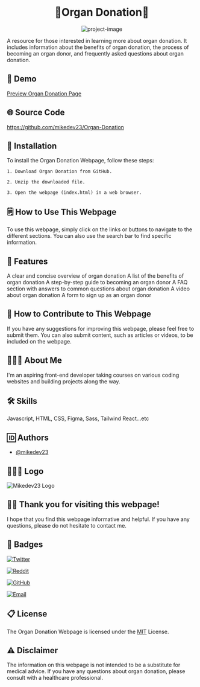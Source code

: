 <h1 align="center" id="title">🏥Organ Donation🏥</h1>

<p align="center"><img src="https://socialify.git.ci/mikedev23/Organ-Donation/image?font=Jost&amp;language=1&amp;name=1&amp;owner=1&amp;pattern=Solid&amp;stargazers=1&amp;theme=Auto" alt="project-image"></p>

<p id="description">A resource for those interested in learning more about organ donation. It includes information about the benefits of organ donation, the process of becoming an organ donor, and frequently asked questions about organ donation.</p>

<h2>🎦 Demo</h2>

[Preview Organ Donation Page](https://mikedev23.github.io/Organ-Donation/)

## 🌐 Source Code

https://github.com/mikedev23/Organ-Donation

## 🔌 Installation

To install the Organ Donation Webpage, follow these steps:

    1. Download Organ Donation from GitHub.

    2. Unzip the downloaded file.

    3. Open the webpage (index.html) in a web browser.

## 🗒️ How to Use This Webpage

To use this webpage, simply click on the links or buttons to navigate to the different sections. You can also use the search bar to find specific information.

## 📑 Features

A clear and concise overview of organ donation
A list of the benefits of organ donation
A step-by-step guide to becoming an organ donor
A FAQ section with answers to common questions about organ donation
A video about organ donation
A form to sign up as an organ donor

## 📝 How to Contribute to This Webpage

If you have any suggestions for improving this webpage, please feel free to submit them. You can also submit content, such as articles or videos, to be included on the webpage.

## 🙋🏾‍♂️ About Me

I'm an aspiring front-end developer taking courses on various coding websites and building projects along the way.

## 🛠️ Skills

Javascript, HTML, CSS, Figma, Sass, Tailwind React...etc

## 🆔 Authors

- [@mikedev23](https://github.com/mikedev23)

## 👨🏾‍💻 Logo

![Mikedev23 Logo](https://i.redd.it/cg8wj05fmzdb1.jpg)

## 👋🏾 Thank you for visiting this webpage!

I hope that you find this webpage informative and helpful. If you have any questions, please do not hesitate to contact me.

## 🪪 Badges

[![Twitter](https://img.shields.io/badge/Twitter-mikedev23-blue?style=flat&logo=twitter)](https://twitter.com/michaelh1277)

[![Reddit](https://img.shields.io/badge/Reddit-mikedev23-gold?style=flat&logo=reddit)](https://www.reddit.com/user/mikedev23)

[![GitHub](https://img.shields.io/badge/GitHub-mikedev23-darkgreen?style=flat&logo=github)](https://github.com/mikedev23)

[![Email](https://img.shields.io/badge/Email-michaelh1277%40gmail.com-red?style=flat&logo=gmail)](mailto:michaelh1277@gmail.com)

## 📋 License

The Organ Donation Webpage is licensed under the [MIT](https://choosealicense.com/licenses/mit/) License.

## ⚠️ Disclaimer

The information on this webpage is not intended to be a substitute for medical advice. If you have any questions about organ donation, please consult with a healthcare professional.
